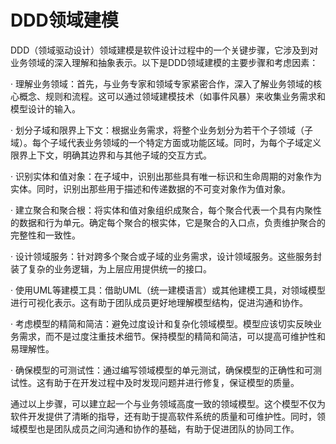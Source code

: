# DDD领域建模

DDD（领域驱动设计）领域建模是软件设计过程中的一个关键步骤，它涉及到对业务领域的深入理解和抽象表示。以下是DDD领域建模的主要步骤和考虑因素：

·   理解业务领域：首先，与业务专家和领域专家紧密合作，深入了解业务领域的核心概念、规则和流程。这可以通过领域建模技术（如事件风暴）来收集业务需求和模型设计的输入。

·   划分子域和限界上下文：根据业务需求，将整个业务划分为若干个子领域（子域）。每个子域代表业务领域的一个特定方面或功能区域。同时，为每个子域定义限界上下文，明确其边界和与其他子域的交互方式。

·   识别实体和值对象：在子域中，识别出那些具有唯一标识和生命周期的对象作为实体。同时，识别出那些用于描述和传递数据的不可变对象作为值对象。

·   建立聚合和聚合根：将实体和值对象组织成聚合，每个聚合代表一个具有内聚性的数据和行为单元。确定每个聚合的根实体，它是聚合的入口点，负责维护聚合的完整性和一致性。

·   设计领域服务：针对跨多个聚合或子域的业务需求，设计领域服务。这些服务封装了复杂的业务逻辑，为上层应用提供统一的接口。

·   使用UML等建模工具：借助UML（统一建模语言）或其他建模工具，对领域模型进行可视化表示。这有助于团队成员更好地理解模型结构，促进沟通和协作。

·   考虑模型的精简和简洁：避免过度设计和复杂化领域模型。模型应该切实反映业务需求，而不是过度注重技术细节。保持模型的精简和简洁，可以提高可维护性和易理解性。

·   确保模型的可测试性：通过编写领域模型的单元测试，确保模型的正确性和可测试性。这有助于在开发过程中及时发现问题并进行修复，保证模型的质量。

通过以上步骤，可以建立起一个与业务领域高度一致的领域模型。这个模型不仅为软件开发提供了清晰的指导，还有助于提高软件系统的质量和可维护性。同时，领域模型也是团队成员之间沟通和协作的基础，有助于促进团队的协同工作。